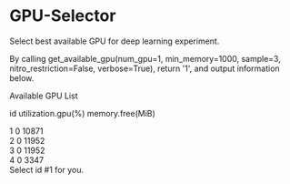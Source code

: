 # GPU-Selector
Select best available GPU for deep learning experiment. 

By calling get_available_gpu(num_gpu=1, min_memory=1000, sample=3, nitro_restriction=False, verbose=True), 
return '1', and output information below.


Available GPU List

id	utilization.gpu(%)	memory.free(MiB)

1 	0                 	10871           
2 	0                 	11952           
3 	0                 	11952           
4 	0                 	3347            
Select id \#1 for you.
